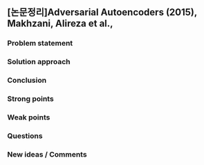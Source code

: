 ## [논문정리]Adversarial Autoencoders (2015), Makhzani, Alireza et al.,

### Problem statement

### Solution approach


### Conclusion

### Strong points


### Weak points


### Questions

### New ideas / Comments
